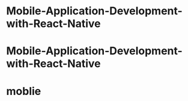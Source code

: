 # Mobile-Application-Development-with-React-Native
# Mobile-Application-Development-with-React-Native
# moblie
